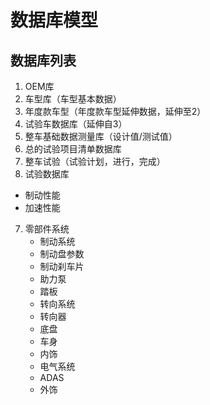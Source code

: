 # 数据库模型

## 数据库列表
1. OEM库
2. 车型库（车型基本数据）
3. 年度款车型（年度款车型延伸数据，延伸至2）
4. 试验车数据库（延伸自3）
5. 整车基础数据测量库（设计值/测试值）
5. 总的试验项目清单数据库
6. 整车试验（试验计划，进行，完成）
7. 试验数据库
 - 制动性能
 - 加速性能

7. 零部件系统
   - 制动系统
    - 制动盘参数
    - 制动刹车片
    - 助力泵
    - 踏板
   - 转向系统
    - 转向器
   - 底盘
   - 车身
   - 内饰
   - 电气系统
   - ADAS
   - 外饰
